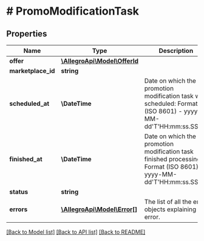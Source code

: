 # # PromoModificationTask

## Properties

Name | Type | Description | Notes
------------ | ------------- | ------------- | -------------
**offer** | [**\AllegroApi\Model\OfferId**](OfferId.md) |  | [optional]
**marketplace_id** | **string** |  | [optional]
**scheduled_at** | **\DateTime** | Date on which the promotion modification task was scheduled: Format (ISO 8601) - yyyy-MM-dd&#39;T&#39;HH:mm:ss.SSSZ. | [optional]
**finished_at** | **\DateTime** | Date on which the promotion modification task finished processing: Format (ISO 8601) - yyyy-MM-dd&#39;T&#39;HH:mm:ss.SSSZ. | [optional]
**status** | **string** |  | [optional]
**errors** | [**\AllegroApi\Model\Error[]**](Error.md) | The list of all the error objects explaining the error. | [optional]

[[Back to Model list]](../../README.md#models) [[Back to API list]](../../README.md#endpoints) [[Back to README]](../../README.md)
